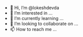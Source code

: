 - 👋 Hi, I’m @lokeshdevda
- 👀 I’m interested in ...
- 🌱 I’m currently learning ...
- 💞️ I’m looking to collaborate on ...
- 📫 How to reach me ...

<!---
lokeshdevda/lokeshdevda is a ✨ special ✨ repository because its `README.md` (this file) appears on your GitHub profile.
You can click the Preview link to take a look at your changes.
--->
